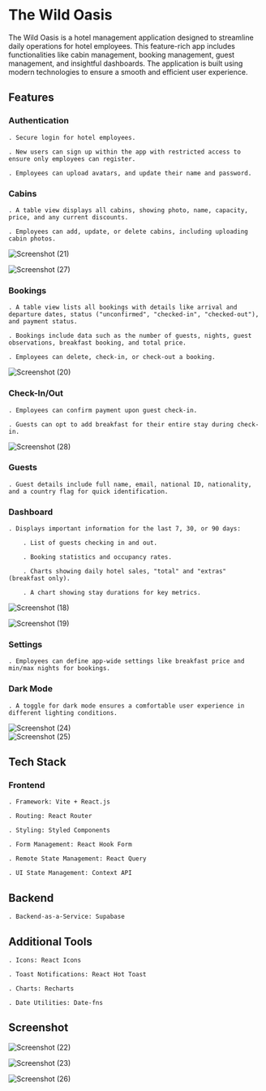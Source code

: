 # The Wild Oasis

The Wild Oasis is a hotel management application designed to streamline daily operations for hotel employees. This feature-rich app includes functionalities like cabin management, booking management, guest management, and insightful dashboards. The application is built using modern technologies to ensure a smooth and efficient user experience.

## Features

### Authentication

    . Secure login for hotel employees.

    . New users can sign up within the app with restricted access to ensure only employees can register.

    . Employees can upload avatars, and update their name and password.

### Cabins

    . A table view displays all cabins, showing photo, name, capacity, price, and any current discounts.

    . Employees can add, update, or delete cabins, including uploading cabin photos.

    
![Screenshot (21)](https://github.com/user-attachments/assets/a5974bba-c216-4640-a0a4-2db99e809f27)

![Screenshot (27)](https://github.com/user-attachments/assets/dce96f9e-1f49-4b81-9a02-dbcad42553a4)

### Bookings

    . A table view lists all bookings with details like arrival and departure dates, status ("unconfirmed", "checked-in", "checked-out"), and payment status.

    . Bookings include data such as the number of guests, nights, guest observations, breakfast booking, and total price.

    . Employees can delete, check-in, or check-out a booking.

![Screenshot (20)](https://github.com/user-attachments/assets/c242c648-3ac2-4eae-8a66-fd6f4c33ce67)

### Check-In/Out

    . Employees can confirm payment upon guest check-in.

    . Guests can opt to add breakfast for their entire stay during check-in.

![Screenshot (28)](https://github.com/user-attachments/assets/b36333c4-8eb6-4312-ae5a-111fcb2095ed)

### Guests

    . Guest details include full name, email, national ID, nationality, and a country flag for quick identification.

### Dashboard

    . Displays important information for the last 7, 30, or 90 days:

        . List of guests checking in and out.

        . Booking statistics and occupancy rates.

        . Charts showing daily hotel sales, "total" and "extras" (breakfast only).

        . A chart showing stay durations for key metrics.

    
![Screenshot (18)](https://github.com/user-attachments/assets/2a6e77e0-a6db-4f2c-a8b7-9da82f7754a6)

![Screenshot (19)](https://github.com/user-attachments/assets/6c12d47c-2ce7-4f38-997c-c0dfe633c35c)

### Settings

    . Employees can define app-wide settings like breakfast price and min/max nights for bookings.

### Dark Mode

    . A toggle for dark mode ensures a comfortable user experience in different lighting conditions.
    

![Screenshot (24)](https://github.com/user-attachments/assets/9179723f-0642-41d7-a24e-a13553905901)    
![Screenshot (25)](https://github.com/user-attachments/assets/e4b652fe-e899-4d62-b871-6d62ff3cece7)

## Tech Stack

### Frontend

    . Framework: Vite + React.js

    . Routing: React Router

    . Styling: Styled Components

    . Form Management: React Hook Form

    . Remote State Management: React Query

    . UI State Management: Context API

## Backend

    . Backend-as-a-Service: Supabase

## Additional Tools

    . Icons: React Icons

    . Toast Notifications: React Hot Toast

    . Charts: Recharts

    . Date Utilities: Date-fns
## Screenshot



![Screenshot (22)](https://github.com/user-attachments/assets/5aa7d830-9cf9-4645-81db-27fa4edb200c)


![Screenshot (23)](https://github.com/user-attachments/assets/0457c8b6-eb7c-40c8-8a86-9d1f3f76066c)



![Screenshot (26)](https://github.com/user-attachments/assets/5636bcc4-c81b-4b93-8b2b-8967cf8d74ab)


